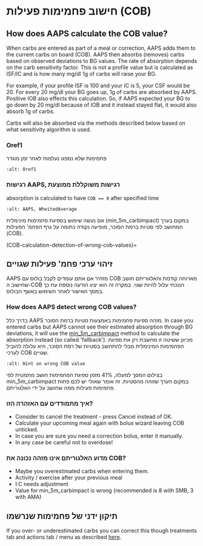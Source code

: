 # חישוב פחמימות פעילות (COB)

## How does AAPS calculate the COB value?

When carbs are entered as part of a meal or correction, AAPS adds them to the current carbs on board (COB). AAPS then absorbs (removes) carbs based on observed deviations to BG values. The rate of absorption depends on the carb sensitivity factor. This is not a profile value but is calculated as ISF/IC and is how many mg/dl 1g of carbs will raise your BG.

For example, if your profile ISF is 100 and your IC is 5, your CSF would be 20. For every 20 mg/dl your BG goes up, 1g of carbs are absorbed by AAPS. Positive IOB also effects this calculation. So, if AAPS expected your BG to go down by 20 mg/dl because of IOB and it instead stayed flat, it would also absorb 1g of carbs.

Carbs will also be absorbed via the methods described below based on what sensitivity algorithm is used.

### Oref1

פחמימות שלא נספגו נעלמות לאחר זמן מוגדר

```{image} ../images/cob_oref0_orange_II.png
:alt: Oref1
```

### רגישות AAPS, רגישות משוקללת ממוצעת

absorption is calculated to have `COB == 0` after specified time

```{image} ../images/cob_aaps2_orange_II.png
:alt: AAPS, WheitedAverage
```

אם נעשה שימוש בספיגת פחמימות מינימלית (min_5m_carbimpact) במקום בערך המחושב לפי סטיות ברמת הסוכר, מופיעה נקודה כתומה על גרף הפחמ' הפעילות (COB).

(COB-calculation-detection-of-wrong-cob-values)=
## זיהוי ערכי פחמ' פעילות שגויים

AAPS מזהיר אם אתם עומדים לקבל בולוס עם COB מארוחה קודמת והאלגוריתם חושב שחישוב ה-COB הנוכחי עלול להיות שגוי. במקרה זה הוא יציג הודעה נוספת עח כך במסך האישור לאחר השימוש באשף הבולוס.

### How does AAPS detect wrong COB values?

בדרך כלל AAPS מזהה ספיגת פחמימות באמצעות סטיות ברמת הסוכר. In case you entered carbs but AAPS cannot see their estimated absorption through BG deviations, it will use the [min_5m_carbimpact](../Configuration/Config-Builder.md?highlight=min_5m_carbimpact#absorption-settings) method to calculate the absorption instead (so called 'fallback'). מכיוון ששיטה זו מחשבת רק את ספיגת הפחמימות המינימלית מבלי להתחשב בסטיות של רמת הסוכר, היא עלולה להוביל לערכי COB שגויים.

```{image} ../images/Calculator_SlowCarbAbsorption.png
:alt: Hint on wrong COB value
```

בצילום המסך למעלה, 41% מזמן ספיגת הפחמימות חושב מתמטית לפי min_5m_carbimpact במקום הערך שזוהה מהסטיות.  זה אומר שאולי יש לכם פחות פחמימות פעילות ממה שחושב על ידי האלגוריתם.

### איך מתמודדים עם האזהרה הזו?

- Consider to cancel the treatment - press Cancel instead of OK.
- Calculate your upcoming meal again with bolus wizard leaving COB unticked.
- In case you are sure you need a correction bolus, enter it manually.
- In any case be careful not to overdose!

### מדוע האלגוריתם אינו מזהה נכונה את COB?

- Maybe you overestimated carbs when entering them.
- Activity / exercise after your previous meal
- I:C needs adjustment
- Value for min_5m_carbimpact is wrong (recommended is 8 with SMB, 3 with AMA)

## תיקון ידני של פחמימות שנרשמו

If you over- or underestimated carbs you can correct this though treatments tab and actions tab / menu as described [here](Screenshots-carb-correction).
